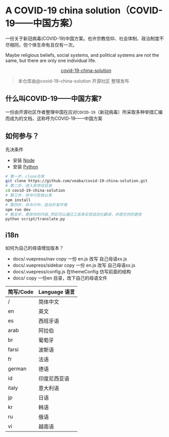 # A COVID-19 china solution（COVID-19——中国方案）

一份关于新冠病毒(COVID-19)中国方案。也许宗教信仰、社会体制、政治制度不尽相同，但个体生命有且仅有一次。

Maybe religious beliefs, social systems, and political systems are not the same, but there are only one individual life.

<p style="text-align: center">
<a href="https://covid-19-china-solution.datav.ai">covid-19-china-solution</a>
</p>

> 本仓库由@covid-19-china-solution 开源社区 整理发布

## 什么叫**COVID-19——中国方案**?

一份由开源社区作者整理中国在应对`COVID-19`（新冠病毒）所采取多种举措汇编而成为的文档，这称呼为COVID-19——中国方案


## 如何参与？

先决条件
- 安装 [Node](https://nodejs.org/)
- 安装 [Python](https://python.org/)
``` bash
# 第一步，clone仓库
git clone https://github.com/veaba/covid-19-china-solution.git
# 第二步，进入到项目目录
cd covid-19-china-solution
# 第三步，命令行安装以来
npm install
# 第四步，命令行中，启动开发环境
npm run dev 
# 第五步，更改你的内容,然后可以通过工具来实现自动化翻译，并提交你的更改
python script/translate.py

```



## i18n

如何为自己的母语增加版本？

- docs/.vuepress/nav copy 一份 en.js 改写 自己母语xx.js
- docs/.vuepress/sidebar copy 一份 en.js 改写 自己母语xx.js
- docs/.vuepress/config.js  在themeConfig 仿写前面的结构
- docs/ copy 一份en 目录，改下自己的母语文件

|简写/Code|Language 语言|
|---------|------------|
| /      | 简体中文|
| en     | 英文|
| es     | 西班牙语|
| arab   | 阿拉伯|
| br     | 葡萄牙|
| farsi  | 波斯语|
| fr     | 法语|
| german | 德语|
| id     | 印度尼西亚语|
| italy  | 意大利语|
| jp     | 日语|
| kr     | 韩语|
| ru     | 俄语|
| vi     | 越南语|


